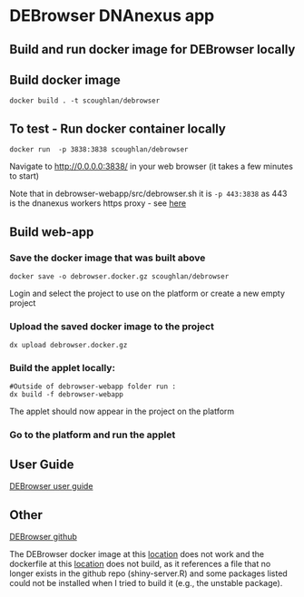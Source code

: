 # DEBrowser DNAnexus app

## Build and run docker image for DEBrowser locally

## Build docker image
```
docker build . -t scoughlan/debrowser
```

## To test - Run docker container locally
```
docker run  -p 3838:3838 scoughlan/debrowser
```
Navigate to http://0.0.0.0:3838/ in your web browser (it takes a few minutes to start)

Note that in debrowser-webapp/src/debrowser.sh it is `-p 443:3838` as 443 is the dnanexus workers https proxy - see [here](https://documentation.dnanexus.com/developer/apps/https-applications)


## Build web-app

### Save the docker image that was built above 
```
docker save -o debrowser.docker.gz scoughlan/debrowser
```

Login and select the project to use on the platform or create a new empty project 

### Upload the saved docker image to the project
```
dx upload debrowser.docker.gz
``` 

### Build the applet locally:
```
#Outside of debrowser-webapp folder run :
dx build -f debrowser-webapp
```

The applet should now appear in the project on the platform

### Go to the platform and run the applet 


## User Guide
[DEBrowser user guide](https://www.bioconductor.org/packages/devel/bioc/vignettes/debrowser/inst/doc/DEBrowser.html)

## Other
[DEBrowser github](https://github.com/UMMS-Biocore/debrowser)

The DEBrowser docker image at this [location](https://registry.hub.docker.com/r/nephantes/debrowser-docker) does not work and the dockerfile at this [location](https://github.com/nephantes/debrowser-docker) does not build, as it references a file that no longer exists in the github repo (shiny-server.R) and some packages listed could not be installed when I tried to build it (e.g., the unstable package).
